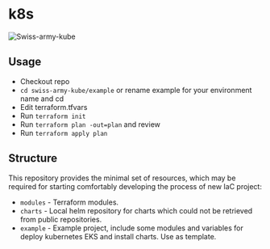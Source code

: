 # k8s

![Swiss-army-kube](https://github.com/provectus/swiss-army-kube/raw/poc/logo-swiss-army.png)

## Usage
- Checkout repo
- `cd swiss-army-kube/example` or rename example for your environment name and cd
- Edit terraform.tfvars
- Run `terraform init`
- Run `terraform plan -out=plan` and review
- Run `terraform apply plan`


## Structure
This repository provides the minimal set of resources, which may be required for starting comfortably developing the process of new IaC project:
 - `modules` - Terraform modules.
 - `charts`  - Local helm repository for charts which could not be retrieved from public repositories.
 - `example` - Example project, include some modules and variables for deploy kubernetes EKS and install charts. Use as template.
